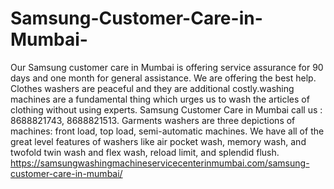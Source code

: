 # Samsung-Customer-Care-in-Mumbai-
Our Samsung customer care in Mumbai is offering service assurance for 90 days and one month for general assistance. We are offering the best help. Clothes washers are peaceful and they are additional costly.washing machines are a fundamental thing which urges us to wash the articles of clothing without using experts. Samsung Customer Care in Mumbai call us : 8688821743, 8688821513.  Garments washers are three depictions of machines: front load, top load, semi-automatic machines. We have all of the great level features of washers like air pocket wash, memory wash, and twofold twin wash and flex wash, reload limit, and splendid flush.  https://samsungwashingmachineservicecenterinmumbai.com/samsung-customer-care-in-mumbai/
